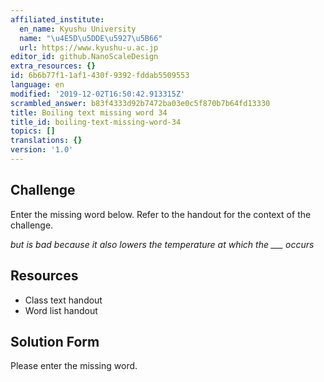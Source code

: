 ```yaml
---
affiliated_institute:
  en_name: Kyushu University
  name: "\u4E5D\u5DDE\u5927\u5B66"
  url: https://www.kyushu-u.ac.jp
editor_id: github.NanoScaleDesign
extra_resources: {}
id: 6b6b77f1-1af1-430f-9392-fddab5509553
language: en
modified: '2019-12-02T16:50:42.913315Z'
scrambled_answer: b83f4333d92b7472ba03e0c5f870b7b64fd13330
title: Boiling text missing word 34
title_id: boiling-text-missing-word-34
topics: []
translations: {}
version: '1.0'
---
```


## Challenge
Enter the missing word below. Refer to the handout for the context of the challenge.

*but is bad because it also lowers the temperature at which the ___ occurs*


## Resources
- Class text handout
- Word list handout


## Solution Form
Please enter the missing word.

